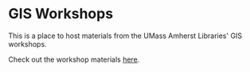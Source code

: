 # GIS Workshops

This is a place to host materials from the UMass Amherst Libraries' GIS workshops.

Check out the workshop materials [here](https://umass-gis.github.io/workshops/).
